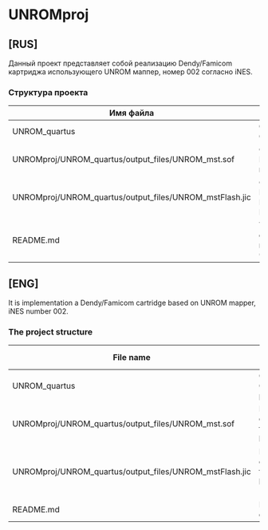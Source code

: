 # UNROMproj
## [RUS]
Данный проект представляет собой реализацию Dendy/Famicom картриджа использующего UNROM маппер, номер 002 согласно iNES.

### Структура проекта
Имя файла                                               | Содержание файла
--------------------------------------------------------|----------------------------------------------------------------------------
UNROM_quartus                                           | Откомпилированный Quartus проект
UNROMproj/UNROM_quartus/output_files/UNROM_mst.sof      | Файл конфигурации ПЛИС для загрузки по JTAG
UNROMproj/UNROM_quartus/output_files/UNROM_mstFlash.jic | Файл конфигурации ПЛИС для записи во Flash-память (чип EPCS16)
README.md                                               | Тот самый файл с описанием проекта, который вы сейчас и читаете

## [ENG]
It is implementation a Dendy/Famicom cartridge based on UNROM mapper, iNES number 002.

### The project structure
File name                                               | File description
--------------------------------------------------------|----------------------------------------------------------------------------
UNROM_quartus                                           | Compiled Qaurtus project
UNROMproj/UNROM_quartus/output_files/UNROM_mst.sof      | FPGA configuration for JTAG loading
UNROMproj/UNROM_quartus/output_files/UNROM_mstFlash.jic | FPGA configuration for FLASH loading (EPCS16 chip)
README.md                                               | Project documentation
